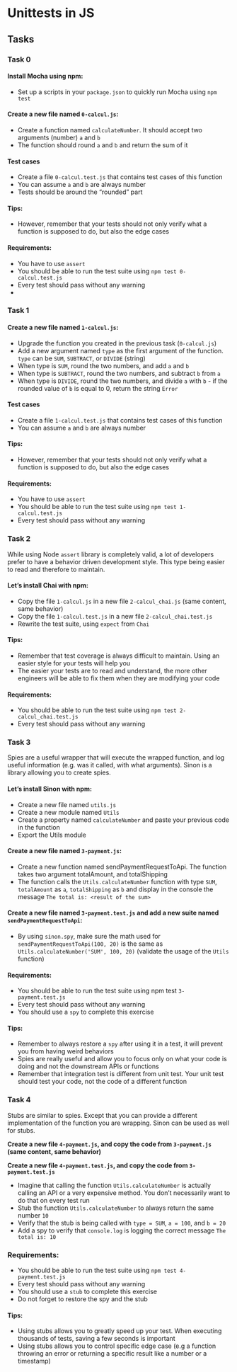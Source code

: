 # Unittests in JS

## Tasks

### Task 0
#### Install Mocha using npm:
- Set up a scripts in your `package.json` to quickly run Mocha using `npm test`

#### Create a new file named `0-calcul.js`:
- Create a function named `calculateNumber`. It should accept two arguments (number) `a` and `b`
- The function should round `a` and `b` and return the sum of it

#### Test cases
- Create a file `0-calcul.test.js` that contains test cases of this function
- You can assume `a` and `b` are always number
- Tests should be around the “rounded” part

#### Tips:
- However, remember that your tests should not only verify what a function is supposed to do, but also the edge cases

#### Requirements:
- You have to use `assert`
- You should be able to run the test suite using `npm test 0-calcul.test.js`
- Every test should pass without any warning
-
### Task 1
#### Create a new file named `1-calcul.js`:
- Upgrade the function you created in the previous task (`0-calcul.js`)
- Add a new argument named `type` as the first argument of the function. `type` can be `SUM`, `SUBTRACT`, or `DIVIDE` (string)
- When type is `SUM`, round the two numbers, and add `a` and `b`
- When type is `SUBTRACT`, round the two numbers, and subtract `b` from `a`
- When type is `DIVIDE`, round the two numbers, and divide `a` with `b` - if the rounded value of `b` is equal to 0, return the string `Error`

#### Test cases
- Create a file `1-calcul.test.js` that contains test cases of this function
- You can assume `a` and `b` are always number

#### Tips:
- However, remember that your tests should not only verify what a function is supposed to do, but also the edge cases

#### Requirements:
- You have to use `assert`
- You should be able to run the test suite using `npm test 1-calcul.test.js`
- Every test should pass without any warning

### Task 2
While using Node `assert` library is completely valid, a lot of developers prefer to have a behavior driven development style. This type being easier to read and therefore to maintain.

#### Let’s install Chai with npm:
- Copy the file `1-calcul.js` in a new file `2-calcul_chai.js` (same content, same behavior)
- Copy the file `1-calcul.test.js` in a new file `2-calcul_chai.test.js`
- Rewrite the test suite, using `expect` from `Chai`

#### Tips:
- Remember that test coverage is always difficult to maintain. Using an easier style for your tests will help you
- The easier your tests are to read and understand, the more other engineers will be able to fix them when they are modifying your code

#### Requirements:
- You should be able to run the test suite using `npm test 2-calcul_chai.test.js`
- Every test should pass without any warning

### Task 3
Spies are a useful wrapper that will execute the wrapped function, and log useful information (e.g. was it called, with what arguments). Sinon is a library allowing you to create spies.

#### Let’s install Sinon with npm:
- Create a new file named `utils.js`
- Create a new module named `Utils`
- Create a property named `calculateNumber` and paste your previous code in the function
- Export the Utils module

#### Create a new file named `3-payment.js`:
- Create a new function named sendPaymentRequestToApi. The function takes two argument totalAmount, and totalShipping
- The function calls the `Utils.calculateNumber` function with type `SUM`, `totalAmount` as `a`, `totalShipping` as `b` and display in the console the message `The total is: <result of the sum>`

#### Create a new file named `3-payment.test.js` and add a new suite named `sendPaymentRequestToApi`:
- By using `sinon.spy`, make sure the math used for `sendPaymentRequestToApi(100, 20)` is the same as `Utils.calculateNumber('SUM', 100, 20)` (validate the usage of the `Utils` function)

#### Requirements:
- You should be able to run the test suite using npm test `3-payment.test.js`
- Every test should pass without any warning
- You should use a `spy` to complete this exercise

#### Tips:
- Remember to always restore a `spy` after using it in a test, it will prevent you from having weird behaviors
- Spies are really useful and allow you to focus only on what your code is doing and not the downstream APIs or functions
- Remember that integration test is different from unit test. Your unit test should test your code, not the code of a different function

### Task 4
Stubs are similar to spies. Except that you can provide a different implementation of the function you are wrapping. Sinon can be used as well for stubs.

**Create a new file `4-payment.js`, and copy the code from `3-payment.js` (same content, same behavior)**

**Create a new file `4-payment.test.js`, and copy the code from `3-payment.test.js`**

- Imagine that calling the function `Utils.calculateNumber` is actually calling an API or a very expensive method. You don’t necessarily want to do that on every test run
- Stub the function `Utils.calculateNumber` to always return the same number `10`
- Verify that the stub is being called with `type = SUM`, `a = 100`, and `b = 20`
- Add a spy to verify that `console.log` is logging the correct message `The total is: 10`

### Requirements:
- You should be able to run the test suite using `npm test 4-payment.test.js`
- Every test should pass without any warning
- You should use a `stub` to complete this exercise
- Do not forget to restore the spy and the stub

#### Tips:
- Using stubs allows you to greatly speed up your test. When executing thousands of tests, saving a few seconds is important
- Using stubs allows you to control specific edge case (e.g a function throwing an error or returning a specific result like a number or a timestamp)
